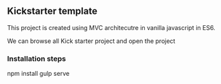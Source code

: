 ## Kickstarter template

This project is created using MVC architecutre in vanilla javascript in ES6.

We can browse all Kick starter project and open the project

### Installation steps
npm install
gulp serve
